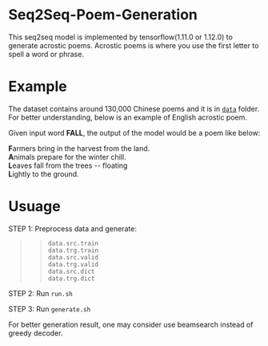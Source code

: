 # Seq2Seq-Poem-Generation

This seq2seq model is implemented by tensorflow(1.11.0 or 1.12.0) to generate acrostic poems. Acrostic poems is where you use the first letter to spell a word or phrase.

# Example
The dataset contains around 130,000 Chinese poems and it is in [`data`](./data) folder. For better understanding, below is an example of English acrostic poem.

Given input word __FALL__, the output of the model would be a poem like below:

**F**armers bring in the harvest from the land.  
**A**nimals prepare for the winter chill.  
**L**eaves fall from the trees -- floating  
**L**ightly to the ground.  

# Usuage

STEP 1: 
Preprocess data and generate:  
>>`data.src.train`  
>>`data.trg.train`  
>>`data.src.valid`  
>>`data.trg.valid`  
>>`data.src.dict`  
>>`data.trg.dict`  

STEP 2: Run `run.sh` 

STEP 3: Run `generate.sh`

For better generation result, one may consider use beamsearch instead of greedy decoder.